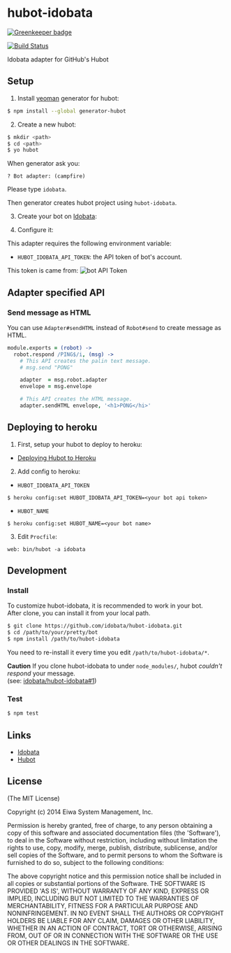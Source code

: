 # hubot-idobata

[![Greenkeeper badge](https://badges.greenkeeper.io/idobata/hubot-idobata.svg)](https://greenkeeper.io/)

[![Build Status](https://travis-ci.org/idobata/hubot-idobata.svg)](https://travis-ci.org/idobata/hubot-idobata)

Idobata adapter for GitHub's Hubot

## Setup

1. Install [yeoman](http://yeoman.io/) generator for hubot:
  ``` sh
  $ npm install --global generator-hubot
  ```

2. Create a new hubot:
  ``` sh
  $ mkdir <path>
  $ cd <path>
  $ yo hubot
  ```

  When generator ask you:
  ```
  ? Bot adapter: (campfire)
  ```

  Please type `idobata`.

  Then generator creates hubot project using `hubot-idobata`.

3. Create your bot on [Idobata][]:

4. Configure it:

  This adapter requires the following environment variable:
  * `HUBOT_IDOBATA_API_TOKEN`: the API token of bot's account.

  This token is came from:
  ![bot API Token](https://raw.github.com/idobata/hubot-idobata/master/bot_api_token.png)

## Adapter specified API

### Send message as HTML

You can use `Adapter#sendHTML` instead of `Robot#send` to create message as HTML.

``` coffee
module.exports = (robot) ->
  robot.respond /PING$/i, (msg) ->
    # This API creates the palin text message.
    # msg.send "PONG"

    adapter  = msg.robot.adapter
    envelope = msg.envelope

    # This API creates the HTML message.
    adapter.sendHTML envelope, '<h1>PONG</hi>'
```

## Deploying to heroku

1. First, setup your hubot to deploy to heroku:
  * [Deploying Hubot to Heroku](https://github.com/github/hubot/blob/master/docs/deploying/heroku.md)

2. Add config to heroku:
  * `HUBOT_IDOBATA_API_TOKEN`
  ```
  $ heroku config:set HUBOT_IDOBATA_API_TOKEN=<your bot api token>
  ```
  * `HUBOT_NAME`
  ```
  $ heroku config:set HUBOT_NAME=<your bot name>
  ```

3. Edit `Procfile`:
  ```
  web: bin/hubot -a idobata
  ```

## Development

### Install

To customize hubot-idobata, it is recommended to work in your bot.<br>
After clone, you can install it from your local path.

``` sh
$ git clone https://github.com/idobata/hubot-idobata.git
$ cd /path/to/your/pretty/bot
$ npm install /path/to/hubot-idobata
```

You need to re-install it every time you edit `/path/to/hubot-idobata/*`.

**Caution**
If you clone hubot-idobata to under `node_modules/`, hubot *couldn't respond* your message.<br>
(see: [idobata/hubot-idobata#1](https://github.com/idobata/hubot-idobata/issues/1))

### Test

``` sh
$ npm test
```

## Links

* [Idobata][]
* [Hubot][]

[Idobata]: https://idobata.io/
[Hubot]: http://hubot.github.com/
[hubot-idobata]: https://github.com/idobata/hubot-idobata

## License

(The MIT License)

Copyright (c) 2014 Eiwa System Management, Inc.

Permission is hereby granted, free of charge, to any person obtaining a copy of this software and associated documentation files (the 'Software'), to deal in the Software without restriction, including without limitation the rights to use, copy, modify, merge, publish, distribute, sublicense, and/or sell copies of the Software, and to permit persons to whom the Software is furnished to do so, subject to the following conditions:

The above copyright notice and this permission notice shall be included in all copies or substantial portions of the Software.
THE SOFTWARE IS PROVIDED 'AS IS', WITHOUT WARRANTY OF ANY KIND, EXPRESS OR IMPLIED, INCLUDING BUT NOT LIMITED TO THE WARRANTIES OF MERCHANTABILITY, FITNESS FOR A PARTICULAR PURPOSE AND NONINFRINGEMENT. IN NO EVENT SHALL THE AUTHORS OR COPYRIGHT HOLDERS BE LIABLE FOR ANY CLAIM, DAMAGES OR OTHER LIABILITY, WHETHER IN AN ACTION OF CONTRACT, TORT OR OTHERWISE, ARISING FROM, OUT OF OR IN CONNECTION WITH THE SOFTWARE OR THE USE OR OTHER DEALINGS IN THE SOFTWARE.

